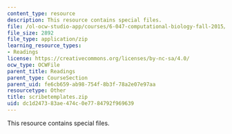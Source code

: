 ```yaml
---
content_type: resource
description: This resource contains special files.
file: /ol-ocw-studio-app/courses/6-047-computational-biology-fall-2015/dc1d247383ae474c0e7784792f969639_scribetemplates.zip
file_size: 2892
file_type: application/zip
learning_resource_types:
- Readings
license: https://creativecommons.org/licenses/by-nc-sa/4.0/
ocw_type: OCWFile
parent_title: Readings
parent_type: CourseSection
parent_uid: fe6cb659-ab98-754f-8b3f-78a2e07e97aa
resourcetype: Other
title: scribetemplates.zip
uid: dc1d2473-83ae-474c-0e77-84792f969639
---
```

This resource contains special files.